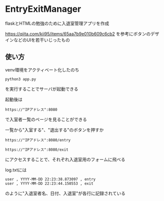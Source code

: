 # EntryExitManager

flaskとHTMLの勉強のために入退室管理アプリを作成

https://qiita.com/kii95/items/65aa7b9e010b609c6cb2
を参考にボタンのデザインなどのUIを若干いじったもの

## 使い方
venv環境をアクティベート化したのち
```
python3 app.py
```
を実行することでサーバが起動できる

起動後は
```
https://"IPアドレス":8080
```
で入室者一覧のページを見ることができる

一覧から"入室する"、"退出する"のボタンを押すか
```
https://"IPアドレス":8080/entry
```
```
https://"IPアドレス":8080/exit
```
にアクセスすることで、それぞれ入退室用のフォームに飛べる

log.txtには
```
user , YYYY-MM-DD 22:23:38.873097 , entry 
user , YYYY-MM-DD 22:23:44.150553 , exit 
```
のように"入退室者名、日付、入退室"が各行に記録されている
